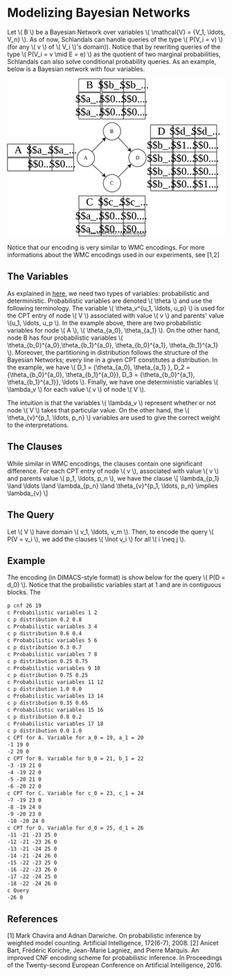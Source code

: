 # Modelizing Bayesian Networks

Let \\( B \\) be a Bayesian Network over variables \\( \mathcal{V} = \{V_1, \ldots, V_n\} \\).
As of now, Schlandals can handle queries of the type \\( P(V_i = v) \\) (for any \\( v \\) of \\( V_i \\)'s domain)).
Notice that by rewriting queries of the type \\( P(V_i = v \mid E = e) \\) as the quotient of two marginal probabilities, Schlandals can also solve conditional probability queries.
As an example, below is a Bayesian network with four variables.

![](bn.svg)

Notice that our encoding is very similar to WMC encodings. For more informations about the WMC encodings used in our experiments, see [1,2]

## The Variables

As explained in [here](./language.md), we need two types of variables: probabilistic and deterministic.
Probabilistic variables are denoted \\( \theta \\) and use the following terminology.
The variable \\( \theta_v^{u_1, \ldots, u_p} \\) is used for the CPT entry of node \\( V \\) associated with value \\( v \\) and parents' value \\(u_1, \ldots, u_p \\).
In the example above, there are two probabilistic variables for node \\( A \\), \\( \theta_{a_0}, \theta_{a_1} \\). On the other hand, node B has four probabilistic variables \\( \theta_{b_0}^{a_0},\theta_{b_1}^{a_0}, \theta_{b_0}^{a_1}, \theta_{b_1}^{a_1} \\).
Moreover, the partitioning in distribution follows the structure of the Bayesian Networks; every line in a given CPT constitutes a distribution.
In the example, we have \\( D_1 = {\theta_{a_0}, \theta_{a_1} }, D_2 = \{\theta_{b_0}^{a_0}, \theta_{b_1}^{a_0}\}, D_3 = \{\theta_{b_0}^{a_1}, \theta_{b_1}^{a_1}\}, \ldots \\).
Finally, we have one deterministic variables \\( \lambda_v \\) for each value \\( v \\) of node \\( V \\).

The intuition is that the variables \\( \lambda_v \\) represent whether or not node \\( V \\) takes that particular value.
On the other hand, the \\( \theta_{v}^{p_1, \ldots, p_n\} \\) variables are used to give the correct weight to the interpretations.

## The Clauses

While similar in WMC encodings, the clauses contain one significant difference.
For each CPT entry of node \\( v \\), associated with value \\( v \\) and parents value \\( p_1, \ldots, p_n \\), we have the clause
\\[ \lambda_{p_1} \land \ldots \land \lambda_{p_n} \land \theta_{v}^{p_1, \ldots, p_n} \implies \lambda_{v} \\]

## The Query

Let \\( V \\) have domain \\( v_1, \ldots, v_m \\). Then, to encode the query \\( P(V = v_i \\), we add the clauses \\( \lnot v_i \\) for all \\( i \neq j \\).

## Example

The encoding (in DIMACS-style format) is show below for the query \\( P(D = d_0) \\).
Notice that the probailistic variables start at 1 and are in contiguous blocks.
The 

```
p cnf 26 19
c Probabilistic variables 1 2
c p distribution 0.2 0.8
c Probabilistic variables 3 4
c p distribution 0.6 0.4
c Probabilistic variables 5 6
c p distribution 0.3 0.7
c Probabilistic variables 7 8
c p distribution 0.25 0.75
c Probabilistic variables 9 10
c p distribution 0.75 0.25
c Probabilistic variables 11 12
c p distribution 1.0 0.0
c Probabilistic variables 13 14
c p distribution 0.35 0.65
c Probabilistic variables 15 16
c p distribution 0.8 0.2
c Probabilistic variables 17 18
c p distribution 0.0 1.0
c CPT for A. Variable for a_0 = 19, a_1 = 20
-1 19 0
-2 20 0
c CPT for B. Variable for b_0 = 21, b_1 = 22
-3 -19 21 0
-4 -19 22 0
-5 -20 21 0
-6 -20 22 0
c CPT for C. Variable for c_0 = 23, c_1 = 24
-7 -19 23 0
-8 -19 24 0
-9 -20 23 0
-10 -20 24 0
c CPT for D. Variable for d_0 = 25, d_1 = 26
-11 -21 -23 25 0
-12 -21 -23 26 0
-13 -21 -24 25 0
-14 -21 -24 26 0
-15 -22 -23 25 0
-16 -22 -23 26 0
-17 -22 -24 25 0
-18 -22 -24 26 0
c Query
-26 0
```

## References

[1] Mark Chavira and Adnan Darwiche. On probabilistic inference by weighted model counting. Artificial Intelligence, 172(6-7), 2008.
[2] Anicet Bart, Frédéric Koriche, Jean-Marie Lagniez, and Pierre Marquis. An improved CNF encoding scheme for probabilistic inference. In Proceedings of the Twenty-second European Conference on Artificial Intelligence, 2016.
